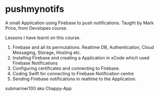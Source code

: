 # pushmynotifs
A small Application using Firebase to push notifications. Taught by Mark Price, from Devslopes course.

Lessons I have learnt on this course. 

1. Firebase and all its permutations. Realtime DB, Authentication, Cloud Messaging, Storage, Hosting etc.
2. Installing Firebase and creating a Application in xCode which used Firebase Notifications
3. Configuring certificates and connecting to Firebase.
4. Coding Swift for connecting to Firebase Notification centre
5. Sending Firebase notifications in realtime to the Application.

submariner100 ako Chappy-App



